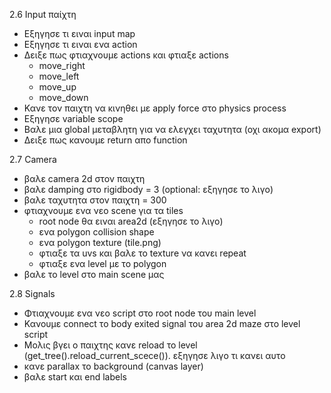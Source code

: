 2.6 Input παίχτη
- Εξηγησε τι ειναι input map
- Εξηγησε τι ειναι ενα action
- Δειξε πως φτιαχνουμε actions και φτιαξε actions
  - move_right
  - move_left
  - move_up
  - move_down
- Κανε τον παιχτη να κινηθει με apply force στο physics process
- Εξηγησε variable scope
- Βαλε μια global μεταβλητη για να ελεγχει ταχυτητα (οχι ακομα export)
- Δειξε πως κανουμε return απο function

2.7 Camera
- βαλε camera 2d στον παιχτη
- βαλε damping στο rigidbody = 3 (optional: εξηγησε το λιγο)
- βαλε ταχυτητα στον παιχτη = 300
- φτιαχνουμε ενα νεο scene για τα tiles
  - root node θα ειναι area2d (εξηγησε το λιγο)
  - ενα polygon collision shape
  - ενα polygon texture (tile.png)
  - φτιαξε τα uvs και βαλε το texture να κανει repeat
  - φτιαξε ενα level με το polygon
- βαλε το level στο main scene μας

2.8 Signals
- Φτιαχνουμε ενα νεο script στο root node του main level
- Κανουμε connect το body exited signal του area 2d maze στο level script
- Μολις βγει ο παιχτης κανε reload το level (get_tree().reload_current_scece()). εξηγησε λιγο τι κανει αυτο
- κανε parallax το background (canvas layer)
- βαλε start και end labels